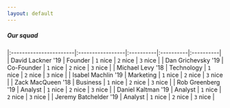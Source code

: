 ```yaml
---
layout: default
---
```


##### [](#header-5)Our squad

|:-----------------------|:-----------------|:----------|:----------|:----------|
| David Lackner  '19     | Founder          | `1` nice  | `2` nice  | `3` nice  |
| Dan Grichevsky '19     | Co-Founder       | `1` nice  | `2` nice  | `3` nice  |
| Michael Levy   '18     | Technology       | `1` nice  | `2` nice  | `3` nice  |
| Isabel Machlin '19     | Marketing        | `1` nice  | `2` nice  | `3` nice  |
| Zack MacQueen  '18     | Business         | `1` nice  | `2` nice  | `3` nice  |
| Rob Greenberg  '19     | Analyst          | `1` nice  | `2` nice  | `3` nice  |
| Daniel Kaltman '19     | Analyst          | `1` nice  | `2` nice  | `3` nice  |
| Jeremy Batchelder '19  | Analyst          | `1` nice  | `2` nice  | `3` nice  |
